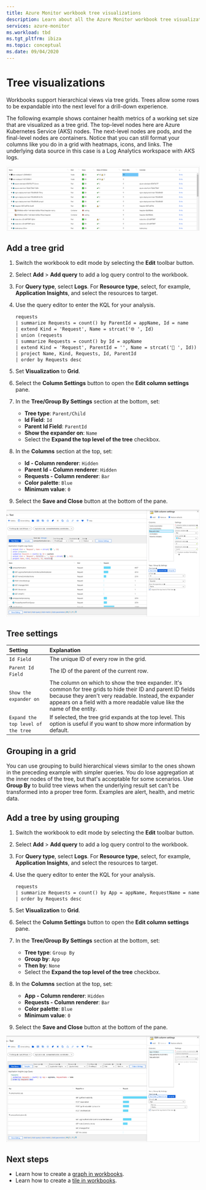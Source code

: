 ```yaml
---
title: Azure Monitor workbook tree visualizations
description: Learn about all the Azure Monitor workbook tree visualizations.
services: azure-monitor
ms.workload: tbd
ms.tgt_pltfrm: ibiza
ms.topic: conceptual
ms.date: 09/04/2020
---
```


# Tree visualizations

Workbooks support hierarchical views via tree grids. Trees allow some rows to be expandable into the next level for a drill-down experience.

The following example shows container health metrics of a working set size that are visualized as a tree grid. The top-level nodes here are Azure Kubernetes Service (AKS) nodes. The next-level nodes are pods, and the final-level nodes are containers. Notice that you can still format your columns like you do in a grid with heatmaps, icons, and links. The underlying data source in this case is a Log Analytics workspace with AKS logs.

[![Screenshot that shows a tile summary view.](./media/workbooks-tree-visualizations/trees.png)](./media/workbooks-tree-visualizations/trees.png#lightbox)

## Add a tree grid

1. Switch the workbook to edit mode by selecting the **Edit** toolbar button.
1. Select **Add** > **Add query** to add a log query control to the workbook.
1. For **Query type**, select **Logs**. For **Resource type**, select, for example, **Application Insights**, and select the resources to target.
1. Use the query editor to enter the KQL for your analysis.

    ```kusto
    requests
    | summarize Requests = count() by ParentId = appName, Id = name
    | extend Kind = 'Request', Name = strcat('🌐 ', Id)
    | union (requests
    | summarize Requests = count() by Id = appName
    | extend Kind = 'Request', ParentId = '', Name = strcat('📱 ', Id))
    | project Name, Kind, Requests, Id, ParentId
    | order by Requests desc
    ```

1. Set **Visualization** to **Grid**.
1. Select the **Column Settings** button to open the **Edit column settings** pane.
1. In the **Tree/Group By Settings** section at the bottom, set:
    * **Tree type**: `Parent/Child`
    * **Id Field**: `Id`
    * **Parent Id Field**: `ParentId`
    * **Show the expander on**: `Name`
    * Select the **Expand the top level of the tree** checkbox.
1. In the **Columns** section at the top, set:
    * **Id - Column renderer**: `Hidden`
    * **Parent Id - Column renderer**: `Hidden`
    * **Requests - Column renderer**: `Bar`
    * **Color palette**: `Blue`
    * **Minimum value**: `0`
1. Select the **Save and Close** button at the bottom of the pane.

[![Screenshot that shows a tile summary view with settings.](./media/workbooks-tree-visualizations/tree-settings.png)](./media/workbooks-tree-visualizations/tree-settings.png#lightbox)

## Tree settings

| Setting | Explanation |
|:------------- |:-------------|
| `Id Field` | The unique ID of every row in the grid. |
| `Parent Id Field` | The ID of the parent of the current row. |
| `Show the expander on` | The column on which to show the tree expander. It's common for tree grids to hide their ID and parent ID fields because they aren't very readable. Instead, the expander appears on a field with a more readable value like the name of the entity. |
| `Expand the top level of the tree` | If selected, the tree grid expands at the top level. This option is useful if you want to show more information by default. |

## Grouping in a grid

You can use grouping to build hierarchical views similar to the ones shown in the preceding example with simpler queries. You do lose aggregation at the inner nodes of the tree, but that's acceptable for some scenarios. Use **Group By** to build tree views when the underlying result set can't be transformed into a proper tree form. Examples are alert, health, and metric data.

## Add a tree by using grouping

1. Switch the workbook to edit mode by selecting the **Edit** toolbar button.
1. Select **Add** > **Add query** to add a log query control to the workbook.
1. For **Query type**, select **Logs**. For **Resource type**, select, for example, **Application Insights**, and select the resources to target.
1. Use the query editor to enter the KQL for your analysis.

    ```kusto
    requests
    | summarize Requests = count() by App = appName, RequestName = name
    | order by Requests desc
    ```

1. Set **Visualization** to **Grid**.
1. Select the **Column Settings** button to open the **Edit column settings** pane.
1. In the **Tree/Group By Settings** section at the bottom, set:
    * **Tree type**: `Group By`
    * **Group by**: `App`
    * **Then by**: `None`
    * Select the **Expand the top level of the tree** checkbox.
1. In the **Columns** section at the top, set:
    * **App - Column renderer**: `Hidden`
    * **Requests - Column renderer**: `Bar`
    * **Color palette**: `Blue`
    * **Minimum value**: `0`
1. Select the **Save and Close** button at the bottom of the pane.

[![Screenshot that shows the creation of a tree visualization in workbooks.](./media/workbooks-tree-visualizations/tree-group-create.png)](./media/workbooks-tree-visualizations/tree-group-create.png#lightbox)

## Next steps

* Learn how to create a [graph in workbooks](workbooks-graph-visualizations.md).
* Learn how to create a [tile in workbooks](workbooks-tile-visualizations.md).
